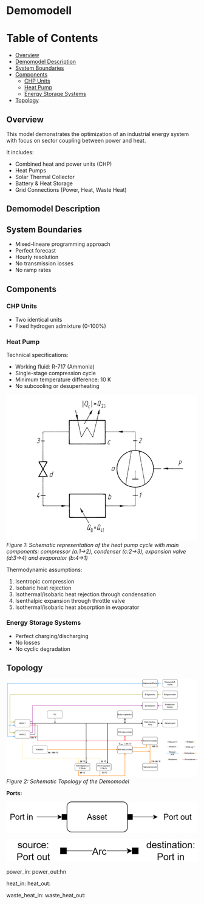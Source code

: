 <!-- omit in toc -->
# Demomodell 
<!-- omit in toc -->
# Table of Contents 
- [Overview](#overview)
- [Demomodel Description](#demomodel-description)
- [System Boundaries](#system-boundaries)
- [Components](#components)
  - [CHP Units](#chp-units)
  - [Heat Pump](#heat-pump)
  - [Energy Storage Systems](#energy-storage-systems)
- [Topology](#topology)


## Overview
This model demonstrates the optimization of an industrial energy system with focus on sector coupling between power and heat. 

It includes:
- Combined heat and power units (CHP)
- Heat Pumps
- Solar Thermal Collector
- Battery & Heat Storage
- Grid Connections (Power, Heat, Waste Heat)

## Demomodel Description

## System Boundaries 

- Mixed-lineare programming approach
- Perfect forecast
- Hourly resolution
- No transmission losses
- No ramp rates 

## Components 

### CHP Units
- Two identical units
- Fixed hydrogen admixture (0-100%)
  
### Heat Pump
Technical specifications:
- Working fluid: R-717 (Ammonia)
- Single-stage compression cycle
- Minimum temperature difference: 10 K
- No subcooling or desuperheating

![alt text](docs/images/kreisprozess.PNG)
*Figure 1: Schematic representation of the heat pump cycle with main components: compressor (a:1→2), condenser (c:2→3), expansion valve (d:3→4) and evaporator (b:4→1)*

Thermodynamic assumptions:
1. Isentropic compression
2. Isobaric heat rejection
3. Isothermal/isobaric heat rejection through condensation
4. Isenthalpic expansion through throttle valve
5. Isothermal/isobaric heat absorption in evaporator


### Energy Storage Systems

- Perfect charging/discharging
- No losses
- No cyclic degradation

## Topology

*![alt text](docs/images/Demomodell_weiss.png)
  Figure 2: Schematic Topology of the Demomodel*


**Ports:**

![alt text](docs/images/ports.png)

![alt text](docs/images/arcs.png)

power_in: 
power_out:hn


heat_in: 
heat_out:

waste_heat_in:
waste_heat_out:

